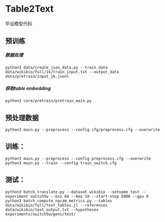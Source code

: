# Table2Text
毕设模型代码

## 预训练
##### 数据处理
```
python3 data/create_json_data.py --train_data data/wikibio/full/1k/train_input.txt --output_data data/pretrain/input_1k.jsonl
```
##### 获取table embedding
```
python3 core/pretrain/pretrain_main.py
```

## 预处理数据
```
python3 main.py --preprocess --config cfg/preprocess.cfg --overwrite
```
## 训练：
```
python3 main.py --preprocess --config preprocess.cfg --overwrite
python3 main.py --train --config train_switch.cfg
```
## 测试：
```
python3 batch_translate.py --dataset wikibio --setname test --experiment switch5w --bsz 64 --bms 10 --start-step 5000 --gpu 0
python3 batch_compute_ngram_metrics.py --tables data/wikibio/full/test_tables.jl --references data/wikibio/test_output.txt --hypotheses experiments/switch5w/gens/test/
```
